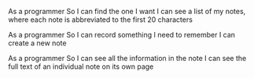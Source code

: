 As a programmer
So I can find the one I want
I can see a list of my notes, where each note is abbreviated to the first 20 characters

As a programmer
So I can record something I need to remember
I can create a new note

As a programmer
So I can see all the information in the note
I can see the full text of an individual note on its own page
